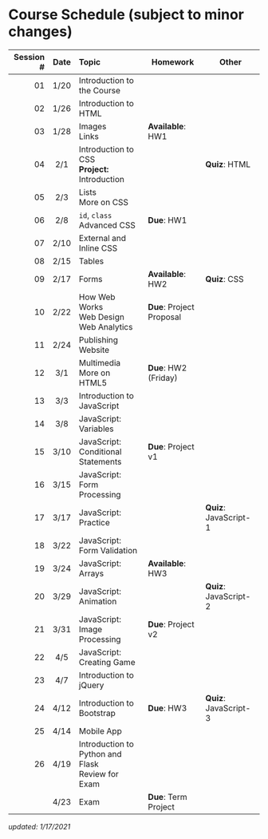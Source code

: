 # Course Schedule (subject to minor changes)

| Session # | Date  | Topic                                                | Homework                  | Other                  |
| --------: | :---: | :--------------------------------------------------- | ------------------------- | ---------------------- |
|        01 | 1/20  | Introduction to the Course                           |
|        02 | 1/26  | Introduction to HTML                                 |
|        03 | 1/28  | Images<br>Links                                      | **Available**: HW1        |
|        04 |  2/1  | Introduction to CSS<br>**Project:** Introduction     |                           | **Quiz**: HTML         |
|        05 |  2/3  | Lists<br>More on CSS                                 |                           |                        |
|        06 |  2/8  | `id`, `class`<br>Advanced CSS                        | **Due**: HW1              |
|        07 | 2/10  | External and Inline CSS                              |                           |
|        08 | 2/15  | Tables                                               |
|        09 | 2/17  | Forms                                                | **Available**: HW2        | **Quiz**: CSS          |
|        10 | 2/22  | How Web Works<br>Web Design<br>Web Analytics         | **Due**: Project Proposal |
|        11 | 2/24  | Publishing Website                                   |                           |
|        12 |  3/1  | Multimedia<br>More on HTML5                          | **Due**: HW2 (Friday)     |
|        13 |  3/3  | Introduction to JavaScript<br>                       |                           |
|        14 |  3/8  | JavaScript: Variables                                |                           |
|        15 | 3/10  | JavaScript: Conditional Statements                   | **Due**: Project v1       |                        |
|        16 | 3/15  | JavaScript: Form Processing                          |                           |                        |
|        17 | 3/17  | JavaScript: Practice                                 |                           | **Quiz**: JavaScript-1 |
|        18 | 3/22  | JavaScript: Form Validation                          |                           |
|        19 | 3/24  | JavaScript: Arrays                                   | **Available**: HW3        |
|        20 | 3/29  | JavaScript: Animation                                |                           | **Quiz**: JavaScript-2 |
|        21 | 3/31  | JavaScript: Image Processing                         | **Due**: Project v2       |
|        22 |  4/5  | JavaScript: Creating Game                            |                           |                        |
|        23 |  4/7  | Introduction to jQuery                               |                           |                        |
|        24 | 4/12  | Introduction to Bootstrap                            | **Due**: HW3              | **Quiz**: JavaScript-3 |
|        25 | 4/14  | Mobile App                                           |                           |                        |
|        26 | 4/19  | Introduction to Python and Flask <br>Review for Exam |
|           | 4/23  | Exam                                                 | **Due**: Term Project     |                        |


*updated: 1/17/2021*